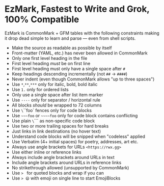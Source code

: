 # EzMark, Fastest to Write and Grok, 100% Compatible

EzMark is CommonMark + GFM tables with the following constraints making
it drop dead simple to learn and parse — even from shell scripts.

* Make the source as readable as possible by itself
* Front-matter (YAML, etc.) has never been allowed in CommonMark
* Only one first level heading in the file
* First level heading *must* be on first line
* First level heading must only have a single space after `#`
* Keep headings descending incrementally (not `##` -> `####`)
* Never indent (even though CommonMark allows "up to three spaces")
* Use `*`,`**`,`***` only for italic, bold, bold italic
* Use `1.` only for ordered lists
* Only use a single space after list item marker
* Use `----` only for separator / horizontal rule
* All blocks *should* be wrapped to 72 columns
* Use `\`\`\`foo` fences only for code blocks
* Use `~~~foo` or `~~~~foo` only for code block contains conflicting
* Use plain `\`\`\`` as non-specific code block
* Use two or more trailing spaces for hard breaks
* Just links in link destinations (no hover text)
* Understand code blocks will be snipped when "codeless" applied
* Use Verbatim (4+ initial spaces) for poetry, addresses, art etc.
* Always use angle brackets for URLs `<https://rwx.gg>`
* Use either inline or reference links
* Always include angle brackets around URLs in text
* Include angle brackets around URLs in reference links
* No strikethrough allowed (unsupported by CommonMark)
* Use `> ` for quoted blocks and wrap if you can
* Use `> 😄` with emoji on single line to start EmojiBlocks
